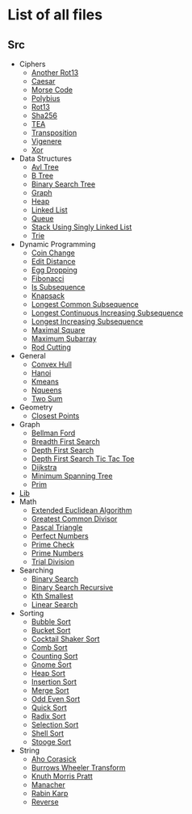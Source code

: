 # List of all files

## Src
  * Ciphers
    * [Another Rot13](https://github.com/thanhtranna/rust_algorithms/blob/master/src/ciphers/another_rot13.rs)
    * [Caesar](https://github.com/thanhtranna/rust_algorithms/blob/master/src/ciphers/caesar.rs)
    * [Morse Code](https://github.com/thanhtranna/rust_algorithms/blob/master/src/ciphers/morse_code.rs)
    * [Polybius](https://github.com/thanhtranna/rust_algorithms/blob/master/src/ciphers/polybius.rs)
    * [Rot13](https://github.com/thanhtranna/rust_algorithms/blob/master/src/ciphers/rot13.rs)
    * [Sha256](https://github.com/thanhtranna/rust_algorithms/blob/master/src/ciphers/sha256.rs)
    * [TEA](https://github.com/thanhtranna/rust_algorithms/blob/master/src/ciphers/tea.rs)
    * [Transposition](https://github.com/thanhtranna/rust_algorithms/blob/master/src/ciphers/transposition.rs)
    * [Vigenere](https://github.com/thanhtranna/rust_algorithms/blob/master/src/ciphers/vigenere.rs)
    * [Xor](https://github.com/thanhtranna/rust_algorithms/blob/master/src/ciphers/xor.rs)
  * Data Structures
    * [Avl Tree](https://github.com/thanhtranna/rust_algorithms/blob/master/src/data_structures/avl_tree.rs)
    * [B Tree](https://github.com/thanhtranna/rust_algorithms/blob/master/src/data_structures/b_tree.rs)
    * [Binary Search Tree](https://github.com/thanhtranna/rust_algorithms/blob/master/src/data_structures/binary_search_tree.rs)
    * [Graph](https://github.com/thanhtranna/rust_algorithms/blob/master/src/data_structures/graph.rs)
    * [Heap](https://github.com/thanhtranna/rust_algorithms/blob/master/src/data_structures/heap.rs)
    * [Linked List](https://github.com/thanhtranna/rust_algorithms/blob/master/src/data_structures/linked_list.rs)
    * [Queue](https://github.com/thanhtranna/rust_algorithms/blob/master/src/data_structures/queue.rs)
    * [Stack Using Singly Linked List](https://github.com/thanhtranna/rust_algorithms/blob/master/src/data_structures/stack_using_singly_linked_list.rs)
    * [Trie](https://github.com/thanhtranna/rust_algorithms/blob/master/src/data_structures/trie.rs)
  * Dynamic Programming
    * [Coin Change](https://github.com/thanhtranna/rust_algorithms/blob/master/src/dynamic_programming/coin_change.rs)
    * [Edit Distance](https://github.com/thanhtranna/rust_algorithms/blob/master/src/dynamic_programming/edit_distance.rs)
    * [Egg Dropping](https://github.com/thanhtranna/rust_algorithms/blob/master/src/dynamic_programming/egg_dropping.rs)
    * [Fibonacci](https://github.com/thanhtranna/rust_algorithms/blob/master/src/dynamic_programming/fibonacci.rs)
    * [Is Subsequence](https://github.com/thanhtranna/rust_algorithms/blob/master/src/dynamic_programming/is_subsequence.rs)
    * [Knapsack](https://github.com/thanhtranna/rust_algorithms/blob/master/src/dynamic_programming/knapsack.rs)
    * [Longest Common Subsequence](https://github.com/thanhtranna/rust_algorithms/blob/master/src/dynamic_programming/longest_common_subsequence.rs)
    * [Longest Continuous Increasing Subsequence](https://github.com/thanhtranna/rust_algorithms/blob/master/src/dynamic_programming/longest_continuous_increasing_subsequence.rs)
    * [Longest Increasing Subsequence](https://github.com/thanhtranna/rust_algorithms/blob/master/src/dynamic_programming/longest_increasing_subsequence.rs)
    * [Maximal Square](https://github.com/thanhtranna/rust_algorithms/blob/master/src/dynamic_programming/maximal_square.rs)
    * [Maximum Subarray](https://github.com/thanhtranna/rust_algorithms/blob/master/src/dynamic_programming/maximum_subarray.rs)
    * [Rod Cutting](https://github.com/thanhtranna/rust_algorithms/blob/master/src/dynamic_programming/rod_cutting.rs)
  * General
    * [Convex Hull](https://github.com/thanhtranna/rust_algorithms/blob/master/src/general/convex_hull.rs)
    * [Hanoi](https://github.com/thanhtranna/rust_algorithms/blob/master/src/general/hanoi.rs)
    * [Kmeans](https://github.com/thanhtranna/rust_algorithms/blob/master/src/general/kmeans.rs)
    * [Nqueens](https://github.com/thanhtranna/rust_algorithms/blob/master/src/general/nqueens.rs)
    * [Two Sum](https://github.com/thanhtranna/rust_algorithms/blob/master/src/general/two_sum.rs)
  * Geometry
    * [Closest Points](https://github.com/thanhtranna/rust_algorithms/blob/master/src/geometry/closest_points.rs)
  * Graph
    * [Bellman Ford](https://github.com/thanhtranna/rust_algorithms/blob/master/src/graph/bellman_ford.rs)
    * [Breadth First Search](https://github.com/thanhtranna/rust_algorithms/blob/master/src/graph/breadth_first_search.rs)
    * [Depth First Search](https://github.com/thanhtranna/rust_algorithms/blob/master/src/graph/depth_first_search.rs)
    * [Depth First Search Tic Tac Toe](https://github.com/thanhtranna/rust_algorithms/blob/master/src/graph/depth_first_search_tic_tac_toe.rs)
    * [Dijkstra](https://github.com/thanhtranna/rust_algorithms/blob/master/src/graph/dijkstra.rs)
    * [Minimum Spanning Tree](https://github.com/thanhtranna/rust_algorithms/blob/master/src/graph/minimum_spanning_tree.rs)
    * [Prim](https://github.com/thanhtranna/rust_algorithms/blob/master/src/graph/prim.rs)
  * [Lib](https://github.com/thanhtranna/rust_algorithms/blob/master/src/lib.rs)
  * Math
    * [Extended Euclidean Algorithm](https://github.com/thanhtranna/rust_algorithms/blob/master/src/math/extended_euclidean_algorithm.rs)
    * [Greatest Common Divisor](https://github.com/thanhtranna/rust_algorithms/blob/master/src/math/greatest_common_divisor.rs)
    * [Pascal Triangle](https://github.com/thanhtranna/rust_algorithms/blob/master/src/math/pascal_triangle.rs)
    * [Perfect Numbers](https://github.com/thanhtranna/rust_algorithms/blob/master/src/math/perfect_numbers.rs)
    * [Prime Check](https://github.com/thanhtranna/rust_algorithms/blob/master/src/math/prime_check.rs)
    * [Prime Numbers](https://github.com/thanhtranna/rust_algorithms/blob/master/src/math/prime_numbers.rs)
    * [Trial Division](https://github.com/thanhtranna/rust_algorithms/blob/master/src/math/trial_division.rs)
  * Searching
    * [Binary Search](https://github.com/thanhtranna/rust_algorithms/blob/master/src/searching/binary_search.rs)
    * [Binary Search Recursive](https://github.com/thanhtranna/rust_algorithms/blob/master/src/searching/binary_search_recursive.rs)
    * [Kth Smallest](https://github.com/thanhtranna/rust_algorithms/blob/master/src/searching/kth_smallest.rs)
    * [Linear Search](https://github.com/thanhtranna/rust_algorithms/blob/master/src/searching/linear_search.rs)
  * Sorting
    * [Bubble Sort](https://github.com/thanhtranna/rust_algorithms/blob/master/src/sorting/bubble_sort.rs)
    * [Bucket Sort](https://github.com/thanhtranna/rust_algorithms/blob/master/src/sorting/bucket_sort.rs)
    * [Cocktail Shaker Sort](https://github.com/thanhtranna/rust_algorithms/blob/master/src/sorting/cocktail_shaker_sort.rs)
    * [Comb Sort](https://github.com/thanhtranna/rust_algorithms/blob/master/src/sorting/comb_sort.rs)
    * [Counting Sort](https://github.com/thanhtranna/rust_algorithms/blob/master/src/sorting/counting_sort.rs)
    * [Gnome Sort](https://github.com/thanhtranna/rust_algorithms/blob/master/src/sorting/gnome_sort.rs)
    * [Heap Sort](https://github.com/thanhtranna/rust_algorithms/blob/master/src/sorting/heap_sort.rs)
    * [Insertion Sort](https://github.com/thanhtranna/rust_algorithms/blob/master/src/sorting/insertion_sort.rs)
    * [Merge Sort](https://github.com/thanhtranna/rust_algorithms/blob/master/src/sorting/merge_sort.rs)
    * [Odd Even Sort](https://github.com/thanhtranna/rust_algorithms/blob/master/src/sorting/odd_even_sort.rs)
    * [Quick Sort](https://github.com/thanhtranna/rust_algorithms/blob/master/src/sorting/quick_sort.rs)
    * [Radix Sort](https://github.com/thanhtranna/rust_algorithms/blob/master/src/sorting/radix_sort.rs)
    * [Selection Sort](https://github.com/thanhtranna/rust_algorithms/blob/master/src/sorting/selection_sort.rs)
    * [Shell Sort](https://github.com/thanhtranna/rust_algorithms/blob/master/src/sorting/shell_sort.rs)
    * [Stooge Sort](https://github.com/thanhtranna/rust_algorithms/blob/master/src/sorting/stooge_sort.rs)
  * String
    * [Aho Corasick](https://github.com/thanhtranna/rust_algorithms/blob/master/src/string/aho_corasick.rs)
    * [Burrows Wheeler Transform](https://github.com/thanhtranna/rust_algorithms/blob/master/src/string/burrows_wheeler_transform.rs)
    * [Knuth Morris Pratt](https://github.com/thanhtranna/rust_algorithms/blob/master/src/string/knuth_morris_pratt.rs)
    * [Manacher](https://github.com/thanhtranna/rust_algorithms/blob/master/src/string/manacher.rs)
    * [Rabin Karp](https://github.com/thanhtranna/rust_algorithms/blob/master/src/string/rabin_karp.rs)
    * [Reverse](https://github.com/thanhtranna/rust_algorithms/blob/master/src/string/reverse.rs)